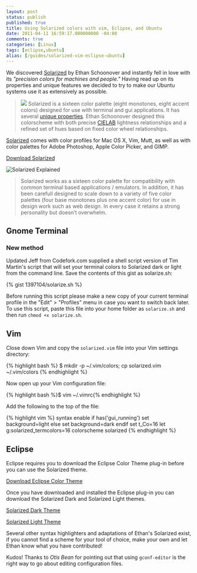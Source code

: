 ```yaml
---
layout: post
status: publish
published: true
title: Using Solarized colors with vim, Eclipse, and Ubuntu
date: 2011-04-11 16:59:17.000000000 -04:00
comments: true
categories: [Linux]
tags: [eclipse,ubuntu]
alias: [/guides/solarized-vim-eclipse-ubuntu]
---
```


We discovered [Solarized](http://xorcode.net/ejFgVg) by Ethan Schoonover and instantly fell in love with its *"precision colors for machines and people."* Having read up on its properties and unique features we decided to try to make our Ubuntu systems use it as extensively as possible.

<!--more-->

> <img src="/uploads/2011/04/solarized-yinyang-150x150.png" class="pull-right"> Solarized is a sixteen color palette (eight monotones, eight accent colors) designed for use with terminal and gui applications. It has several [unique properties](http://xorcode.net/fK0voM). Ethan Schoonover designed this colorscheme with both precise [CIELAB](http://xorcode.net/ezzkDl) lightness relationships and a refined set of hues based on fixed color wheel relationships.

[Solarized](http://xorcode.net/ejFgVg) comes with color profiles for Mac OS X, Vim, Mutt, as well as with color palettes for Adobe Photoshop, Apple Color Picker, and GIMP.

<a class="btn js-btn" href="http://ethanschoonover.com/solarized/files/solarized.zip">Download Solarized</a>

![Solarized Explained](/uploads/2011/04/solarized-vim.png)

> Solarized works as a sixteen color palette for compatibility with common terminal based applications / emulators. In addition, it has been carefull designed to scale down to a variety of five color palettes (four base monotones plus one accent color) for use in design work such as web design. In every case it retains a strong personality but doesn’t overwhelm.

## Gnome Terminal

### New method

<span class="label label-info">Updated</span> Jeff from Codefork.com supplied a shell script version of Tim Martin's script that will set your terminal colors to Solarized dark or light from the command line. Save the contents of this gist as solarize.sh:

{% gist 1397104/solarize.sh %}

Before running this script please make a new copy of your current terminal profile in the "Edit" > "Profiles" menu in case you want to switch back later. To use this script, paste this file into your home folder as `solarize.sh` and then run `chmod +x solarize.sh`.

## Vim

Close down Vim and copy the `solarized.vim` file into your Vim settings directory:

{% highlight bash %}
$ mkdir -p ~/.vim/colors; cp solarized.vim ~/.vim/colors
{% endhighlight %}

Now open up your Vim configuration file:

{% highlight bash %}$ vim ~/.vimrc{% endhighlight %}

Add the following to the top of the file:

{% highlight vim %}
syntax enable
if has('gui_running')
    set background=light
else
    set background=dark
endif
set t_Co=16
let g:solarized_termcolors=16
colorscheme solarized
{% endhighlight %}

## Eclipse

Eclipse requires you to download the Eclipse Color Theme plug-in before you can use the Solarized theme.

<a class="btn btn-js" href="http://xorcode.net/dSgWwf">Download Eclipse Color Theme</a>

Once you have downloaded and installed the Eclipse plug-in you can download the Solarized Dark and Solarized Light themes.

<a class="btn btn-js" href="http://xorcode.net/h0Op38">Solarized Dark Theme</a>

<a class="btn btn-js" href="http://xorcode.net/fL6Jps">Solarized Light Theme</a>

Several other syntax highlighters and adaptations of Ethan's Solarized exist, if you cannot find a scheme for your tool of choice, make your own and let Ethan know what you have contributed!

<span class="label label-info">Kudos!</span> Thanks to *Otis Bean* for pointing out that using `gconf-editor` is the right way to go about editing configuration files.
